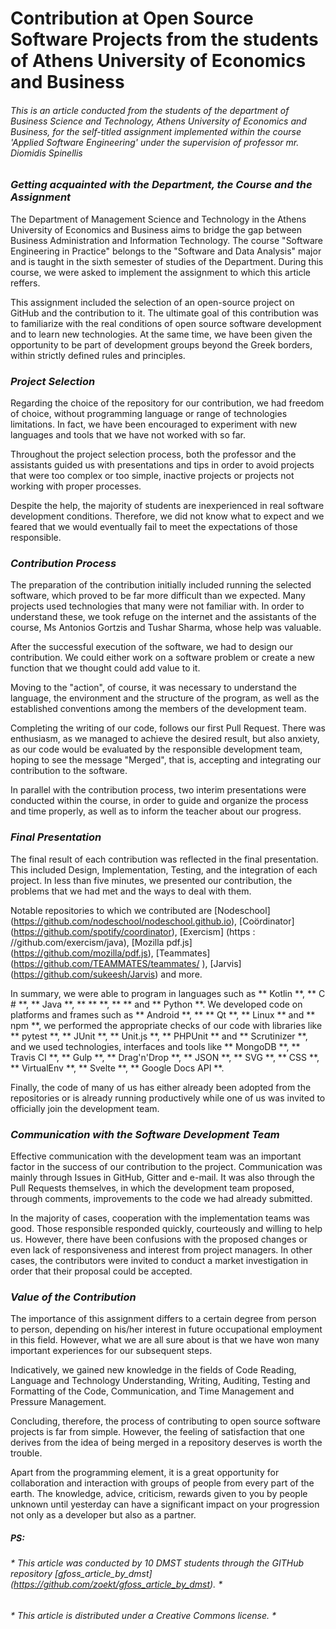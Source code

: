 # Contribution at Open Source Software Projects from the students of Athens University of Economics and Business

###### *This is an article conducted from the students of the department of Business Science and Technology, Athens University of Economics and Business, for the self-titled assignment implemented within the course 'Applied Software Engineering' under the supervision of professor mr. Diomidis Spinellis*

### *Getting acquainted with the Department, the Course and the Assignment*
The Department of Management Science and Technology in the Athens University of Economics and Business aims to bridge the gap between Business Administration and Information Technology. The course "Software Engineering in Practice" belongs to the "Software and Data Analysis" major and is taught in the sixth semester of studies of the Department. During this course, we were asked to implement the assignment to which this article reffers.

This assignment included the selection of an open-source project on GitHub and the contribution to it. The ultimate goal of this contribution was to familiarize with the real conditions of open source software development and to learn new technologies. At the same time, we have been given the opportunity to be part of development groups beyond the Greek borders, within strictly defined rules and principles.

### *Project Selection*
Regarding the choice of the repository for our contribution, we had freedom of choice, without programming language or range of technologies limitations. In fact, we have been encouraged to experiment with new languages and tools that we have not worked with so far.

Throughout the project selection process, both the professor and the assistants guided us with presentations and tips in order to avoid projects that were too complex or too simple, inactive projects or projects not working with proper processes.

Despite the help, the majority of students are inexperienced in real software development conditions. Therefore, we did not know what to expect and we feared that we would eventually fail to meet the expectations of those responsible.

### *Contribution Process*
The preparation of the contribution initially included running the selected software, which proved to be far more difficult than we expected. Many projects used technologies that many were not familiar with. In order to understand these, we took refuge on the internet and the assistants of the course, Ms Antonios Gortzis and Tushar Sharma, whose help was valuable.

After the successful execution of the software, we had to design our contribution. We could either work on a software problem or create a new function that we thought could add value to it.

Moving to the "action", of course, it was necessary to understand the language, the environment and the structure of the program, as well as the established conventions among the members of the development team.

Completing the writing of our code, follows our first Pull Request. There was enthusiasm, as we managed to achieve the desired result, but also anxiety, as our code would be evaluated by the responsible development team, hoping to see the message "Merged", that is, accepting and integrating our contribution to the software.

In parallel with the contribution process, two interim presentations were conducted within the course, in order to guide and organize the process and time properly, as well as to inform the teacher about our progress.

### *Final Presentation*
The final result of each contribution was reflected in the final presentation. This included Design, Implementation, Testing, and the integration of each project. In less than five minutes, we presented our contribution, the problems that we had met and the ways to deal with them.

Notable repositories to which we contributed are [Nodeschool] (https://github.com/nodeschool/nodeschool.github.io), [Coördinator] (https://github.com/spotify/coordinator), [Exercism] (https : //github.com/exercism/java), [Mozilla pdf.js] (https://github.com/mozilla/pdf.js), [Teammates] (https://github.com/TEAMMATES/teammates/ ), [Jarvis] (https://github.com/sukeesh/Jarvis) and more.

In summary, we were able to program in languages such as ** Kotlin **, ** C # **, ** Java **, ** ** **, ** ** and ** Python **. We developed code on platforms and frames such as ** Android **, ** ** Qt **, ** Linux ** and ** npm **, we performed the appropriate checks of our code with libraries like ** pytest **, ** JUnit **, ** Unit.js **, ** PHPUnit ** and ** Scrutinizer **, and we used technologies, interfaces and tools like ** MongoDB **, ** Travis CI **, ** Gulp **, ** Drag'n'Drop **, ** JSON **, ** SVG **, ** CSS **, ** VirtualEnv **, ** Svelte **, ** Google Docs API **.

Finally, the code of many of us has either already been adopted from the repositories or is already running productively while one of us was invited to officially join the development team.

### *Communication with the Software Development Team*
Effective communication with the development team was an important factor in the success of our contribution to the project. Communication was mainly through Issues in GitHub, Gitter and e-mail. It was also through the Pull Requests themselves, in which the development team proposed, through comments, improvements to the code we had already submitted.

In the majority of cases, cooperation with the implementation teams was good. Those responsible responded quickly, courteously and willing to help us. However, there have been confusions with the proposed changes or even lack of responsiveness and interest from project managers. In other cases, the contributors were invited to conduct a market investigation in order that their proposal could be accepted.

### *Value of the Contribution*
The importance of this assignment differs to a certain degree from person to person, depending on his/her interest in future occupational employment in this field. However, what we are all sure about is that we have won many important experiences for our subsequent steps.

Indicatively, we gained new knowledge in the fields of Code Reading, Language and Technology Understanding, Writing, Auditing, Testing and Formatting of the Code, Communication, and Time Management and Pressure Management.

Concluding, therefore, the process of contributing to open source software projects is far from simple. However, the feeling of satisfaction that one derives from the idea of ​​being merged in a repository deserves is worth the trouble.

Apart from the programming element, it is a great opportunity for collaboration and interaction with groups of people from every part of the earth. The knowledge, advice, criticism, rewards given to you by people unknown until yesterday can have a significant impact on your progression not only as a developer but also as a partner.

##### PS:
###### * This article was conducted by 10 DMST students through the GITHub repository [gfoss_article_by_dmst] (https://github.com/zoekt/gfoss_article_by_dmst). *
###### * This article is distributed  under a Creative Commons license. *

